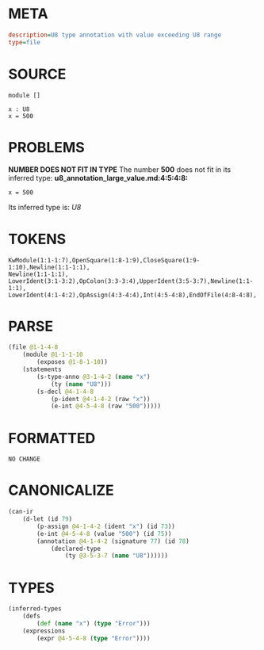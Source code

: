 # META
~~~ini
description=U8 type annotation with value exceeding U8 range
type=file
~~~
# SOURCE
~~~roc
module []

x : U8
x = 500
~~~
# PROBLEMS
**NUMBER DOES NOT FIT IN TYPE**
The number **500** does not fit in its inferred type:
**u8_annotation_large_value.md:4:5:4:8:**
```roc
x = 500
```

Its inferred type is:
    _U8_

# TOKENS
~~~zig
KwModule(1:1-1:7),OpenSquare(1:8-1:9),CloseSquare(1:9-1:10),Newline(1:1-1:1),
Newline(1:1-1:1),
LowerIdent(3:1-3:2),OpColon(3:3-3:4),UpperIdent(3:5-3:7),Newline(1:1-1:1),
LowerIdent(4:1-4:2),OpAssign(4:3-4:4),Int(4:5-4:8),EndOfFile(4:8-4:8),
~~~
# PARSE
~~~clojure
(file @1-1-4-8
	(module @1-1-1-10
		(exposes @1-8-1-10))
	(statements
		(s-type-anno @3-1-4-2 (name "x")
			(ty (name "U8")))
		(s-decl @4-1-4-8
			(p-ident @4-1-4-2 (raw "x"))
			(e-int @4-5-4-8 (raw "500")))))
~~~
# FORMATTED
~~~roc
NO CHANGE
~~~
# CANONICALIZE
~~~clojure
(can-ir
	(d-let (id 79)
		(p-assign @4-1-4-2 (ident "x") (id 73))
		(e-int @4-5-4-8 (value "500") (id 75))
		(annotation @4-1-4-2 (signature 77) (id 78)
			(declared-type
				(ty @3-5-3-7 (name "U8"))))))
~~~
# TYPES
~~~clojure
(inferred-types
	(defs
		(def (name "x") (type "Error")))
	(expressions
		(expr @4-5-4-8 (type "Error"))))
~~~
